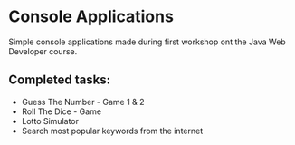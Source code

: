 # Console Applications

Simple console applications made during first workshop ont the Java Web Developer course. 


## Completed tasks: 

- Guess The Number - Game 1 & 2
- Roll The Dice - Game
- Lotto Simulator
- Search most popular keywords from the internet
